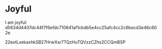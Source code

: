 # Joyful

I am joyful: d5634d4407dc44f7f6efdc710841af1cbdb5e4cc25afc4cc2c6becd3e46c602e


22extLxekaxhkSB27HrwXsr7TQzHuTQVzzCZhs2CCQmBSP